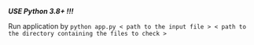 ***USE Python 3.8+ !!!***

Run application by `python app.py < path to the input file > < path to the directory containing the files to check >`